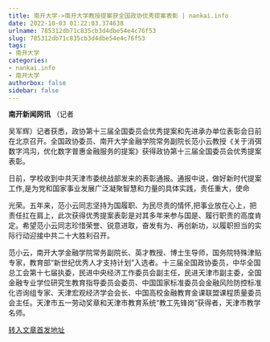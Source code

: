 ```yaml
---
title: 南开大学->南开大学教授提案获全国政协优秀提案表彰 | nankai.info
date: 2022-10-03 01:22:03.374638
urlname: 785312db71c835cb3d4dbe54e4c76f53
slug: 785312db71c835cb3d4dbe54e4c76f53
tags: 
- 南开大学
categories:
- nankai.info
- 南开大学
authorbox: false
sidebar: false
---
```

**南开新闻网讯** （记者

吴军辉）记者获悉，政协第十三届全国委员会优秀提案和先进承办单位表彰会日前在北京召开。全国政协委员、南开大学金融学院常务副院长范小云教授《关于消弭数字鸿沟，优化数字普惠金融服务的提案》获得政协第十三届全国委员会优秀提案表彰。

日前，学校收到中共天津市委统战部发来的表彰通报。通报中说，做好新时代提案工作,是为党和国家事业发展广泛凝聚智慧和力量的具体实践，责任重大，使命
<!--more-->
光荣。五年来，范小云同志坚持为国履职、为民尽责的情怀,把事业放在心上，把责任扛在肩上，此次获得优秀提案表彰是对其多年来参与国是、履行职责的高度肯定。希望范小云同志珍惜荣誉、锐意进取，奋发有为、再创新功，以履职担当的实际行动迎接中共二十大胜利召开。

范小云，南开大学金融学院常务副院长、英才教授、博士生导师，国务院特殊津贴专家，教育部“新世纪优秀人才支持计划”入选者。十三届全国政协委员，中华全国总工会第十七届执委，民进中央经济工作委员会副主任，民进天津市副主委，全国金融专业学位研究生教育指导委员会委员、中国国家标准委员会金融风险防控标准化咨询组专家、天津宏观经济学会会长、中国高校金融教育金课联盟课程质量委员会主任。天津市五一劳动奖章和天津市教育系统“教工先锋岗”获得者，天津市教学名师。



[转入文章首发地址](http://news.nankai.edu.cn/ywsd/system/2022/09/29/030052987.shtml)